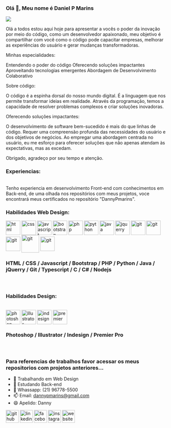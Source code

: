 ### Olá 👋, Meu nome é Daniel P Marins
![](https://media-exp1.licdn.com/dms/image/C4E16AQFTKkZvcKkZyQ/profile-displaybackgroundimage-shrink_200_800/0/1643500299861?e=1648684800&v=beta&t=KjmKxbbUomSOsqvYehyzyFyOvySuNmIACnBsHw5uAvE)

Olá a todos estou aqui hoje para apresentar a vocês o poder da inovação por meio do código, como um desenvolvedor apaixonado, meu objetivo é compartilhar com você como o código pode capacitar empresas, melhorar as experiências do usuário e gerar mudanças transformadoras.

Minhas especialidades:

Entendendo o poder do código
Oferecendo soluções impactantes
Aproveitando tecnologias emergentes
Abordagem de Desenvolvimento Colaborativo

Sobre código:

O código é a espinha dorsal do nosso mundo digital.
É a linguagem que nos permite transformar ideias em realidade.
Através da programação, temos a capacidade de resolver problemas complexos e criar soluções inovadoras.

Oferecendo soluções impactantes:

O desenvolvimento de software bem-sucedido é mais do que linhas de código.
Requer uma compreensão profunda das necessidades do usuário e dos objetivos de negócios. Ao empregar uma abordagem centrada no usuário, eu me esforço para oferecer soluções que não apenas atendam às expectativas, mas as excedam.

Obrigado, agradeço por seu tempo e atenção.

<h3>Experiencias:</h3><br>
Tenho experiencia em desenvolvimento Front-end com conhecimentos em Back-end, de uma olhada nos repositórios com meus projetos, voce encontrará meus certificados no repositório "DannyPmarins".
<br>

<h3>Habilidades Web Design:</h3>

  <div>
  <img align="center" alt="html" width="45" heith="35" src="https://cdn.jsdelivr.net/gh/devicons/devicon/icons/html5/html5-original-wordmark.svg" >
  <img align="center" alt="css" width="45" heith="35" src="https://cdn.jsdelivr.net/gh/devicons/devicon/icons/css3/css3-original-wordmark.svg" >
  <img align="center" alt="javascript" width="45" heith="35" src="https://cdn.jsdelivr.net/gh/devicons/devicon/icons/javascript/javascript-original.svg" >
  <img align="center" alt="bootstrap" width="45" heith="35" src="https://cdn.jsdelivr.net/gh/devicons/devicon/icons/bootstrap/bootstrap-original.svg" >
  <img align="center" alt="php" width="45" heith="35" src="https://cdn.jsdelivr.net/gh/devicons/devicon/icons/php/php-plain.svg" >
  <img align="center" alt="python" width="45" heith="35" src="https://cdn.jsdelivr.net/gh/devicons/devicon/icons/python/python-original.svg" >
  <img align="center" alt="java" width="45" heith="35" src="https://cdn.jsdelivr.net/gh/devicons/devicon/icons/java/java-original-wordmark.svg">
  <img align="center" alt="jquerry" width="45" heith="35" src="https://cdn.jsdelivr.net/gh/devicons/devicon/icons/jquery/jquery-original-wordmark.svg" >
  <img align="center" alt="git" width="45" heith="35" src="https://cdn.jsdelivr.net/gh/devicons/devicon/icons/git/git-original.svg" >
  <img align="center" alt="git" width="45" heith="35" src="https://cdn.jsdelivr.net/gh/devicons/devicon/icons/typescript/typescript-original.svg" >
  <img align="center" alt="git" width="45" heith="35" src="https://img.icons8.com/?size=512&id=40670&format=png" >
  <img align="center" alt="git" width="55" heith="45" src="https://upload.wikimedia.org/wikipedia/commons/4/4f/Csharp_Logo.png">
  <img align="center" alt="git" width="45" heith="35" src="https://img.icons8.com/color/48/nodejs.png" >
  <h3>HTML / CSS / Javascript / Bootstrap / PHP / Python / Java / jQuerry / Git / Typescript / C / C# / Nodejs<h3>
  </div>
  <br>
  <h3>Habilidades Design:</h3>
  <br>
  
  <div>
  <img align="center" alt="photoshop" width="45" heith="35" src="https://cdn-icons-png.flaticon.com/512/5968/5968520.png" >
  <img align="center" alt="illustrator" width="45" heith="35" src="https://cdn-icons-png.flaticon.com/512/5968/5968472.png" >
  <img align="center" alt="indesign" width="45" heith="35" src="https://upload.wikimedia.org/wikipedia/commons/thumb/4/48/Adobe_InDesign_CC_icon.svg/512px-Adobe_InDesign_CC_icon.svg.png" >
  <img align="center" alt="premier" width="45" heith="35" src="https://cdn-icons-png.flaticon.com/512/5968/5968525.png" >
    <h3>Photoshop / Illustrator / Indesign / Premier Pro <h3>
</div>
<br>

### Para referencias de trabalhos favor acessar os meus repositorios com projetos anteriores... ### 

- 🔭 Trabalhando em Web Design 
- 🌱 Estudando Back-end 
- 💬 Whassapp: (21) 96778-5500
- 📫 Email: dannypmarins@gmail.com 
- 😄 Apelido: Danny 



[<img src='https://cdn.jsdelivr.net/npm/simple-icons@3.0.1/icons/github.svg' alt='github' height='40'>](https://ghttps://github.com/DannyPMarins)  [<img src='https://cdn.jsdelivr.net/npm/simple-icons@3.0.1/icons/linkedin.svg' alt='linkedin' height='40'>](https://www.linkedin.com/in/daniel-marins-890ba11ba/)  [<img src='https://cdn.jsdelivr.net/npm/simple-icons@3.0.1/icons/facebook.svg' alt='facebook' height='40'>](https://www.facebook.com/DannyMarins)  [<img src='https://cdn.jsdelivr.net/npm/simple-icons@3.0.1/icons/instagram.svg' alt='instagram' height='40'>](https://www.instagram.com/@dannypmarins/)  [<img src='https://cdn.jsdelivr.net/npm/simple-icons@3.0.1/icons/icloud.svg' alt='website' height='40'>](dannydesigner.net)  


